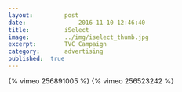 ```yaml
---
layout:			post
date:				2016-11-10 12:46:40
title:			iSelect
image:			../img/iselect_thumb.jpg
excerpt:		TVC Campaign
category:		advertising
published:	true
---
```

{% vimeo 256891005 %}
{% vimeo 256523242 %}








